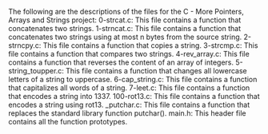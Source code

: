 The following are the descriptions of the files for the C - More Pointers, Arrays and Strings project:
0-strcat.c: This file contains a function that concatenates two strings.
1-strncat.c: This file contains a function that concatenates two strings using at most n bytes from the source string.
2-strncpy.c: This file contains a function that copies a string.
3-strcmp.c: This file contains a function that compares two strings.
4-rev_array.c: This file contains a function that reverses the content of an array of integers.
5-string_toupper.c: This file contains a function that changes all lowercase letters of a string to uppercase.
6-cap_string.c: This file contains a function that capitalizes all words of a string.
7-leet.c: This file contains a function that encodes a string into 1337.
100-rot13.c: This file contains a function that encodes a string using rot13.
_putchar.c: This file contains a function that replaces the standard library function putchar().
main.h: This header file contains all the function prototypes.
